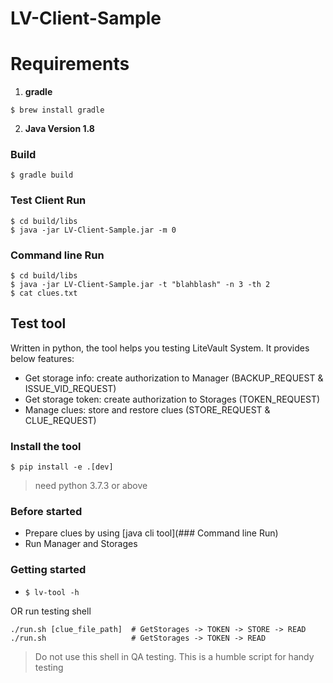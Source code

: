 # LV-Client-Sample

# Requirements
1. **gradle**
~~~
$ brew install gradle
~~~

2. **Java Version 1.8**


### Build
~~~
$ gradle build
~~~

### Test Client Run
~~~
$ cd build/libs
$ java -jar LV-Client-Sample.jar -m 0
~~~

### Command line Run

~~~
$ cd build/libs
$ java -jar LV-Client-Sample.jar -t "blahblash" -n 3 -th 2
$ cat clues.txt
~~~

## Test tool
Written in python, the tool helps you testing LiteVault System.
It provides below features:
- Get storage info: create authorization to Manager (BACKUP_REQUEST & ISSUE_VID_REQUEST)
- Get storage token: create authorization to Storages (TOKEN_REQUEST)
- Manage clues: store and restore clues (STORE_REQUEST & CLUE_REQUEST)

### Install the tool
`$ pip install -e .[dev]`

> need python 3.7.3 or above

### Before started
- Prepare clues by using [java cli tool](### Command line Run)
- Run Manager and Storages

### Getting started
- `$ lv-tool -h`

OR run testing shell

```
./run.sh [clue_file_path]  # GetStorages -> TOKEN -> STORE -> READ
./run.sh                   # GetStorages -> TOKEN -> READ
```

> Do not use this shell in QA testing. This is a humble script for handy testing
